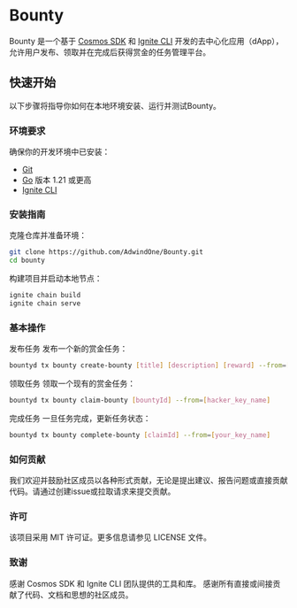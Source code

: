# Bounty

Bounty 是一个基于 [Cosmos SDK](https://github.com/cosmos/cosmos-sdk) 和 [Ignite CLI](https://ignite.com/cli) 开发的去中心化应用（dApp），允许用户发布、领取并在完成后获得赏金的任务管理平台。

## 快速开始

以下步骤将指导你如何在本地环境安装、运行并测试Bounty。

### 环境要求

确保你的开发环境中已安装：

- [Git](https://git-scm.com/)
- [Go](https://golang.org/doc/install) 版本 1.21 或更高
- [Ignite CLI](https://ignite.com/cli)

### 安装指南

克隆仓库并准备环境：

```bash
git clone https://github.com/AdwindOne/Bounty.git
cd bounty
```

构建项目并启动本地节点：
```bash
ignite chain build
ignite chain serve
```

### 基本操作
发布任务
发布一个新的赏金任务：
```bash
bountyd tx bounty create-bounty [title] [description] [reward] --from=[your_key_name]
```

领取任务
领取一个现有的赏金任务：
```bash
bountyd tx bounty claim-bounty [bountyId] --from=[hacker_key_name]
```

完成任务
一旦任务完成，更新任务状态：
```bash
bountyd tx bounty complete-bounty [claimId] --from=[your_key_name]
```


### 如何贡献
我们欢迎并鼓励社区成员以各种形式贡献，无论是提出建议、报告问题或直接贡献代码。请通过创建issue或拉取请求来提交贡献。

### 许可
该项目采用 MIT 许可证。更多信息请参见 LICENSE 文件。

### 致谢
感谢 Cosmos SDK 和 Ignite CLI 团队提供的工具和库。
感谢所有直接或间接贡献了代码、文档和思想的社区成员。